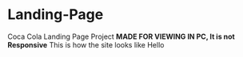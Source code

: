 # Landing-Page
Coca Cola Landing Page Project
**MADE FOR VIEWING IN PC, It is not Responsive**
This is how the site looks like
Hello